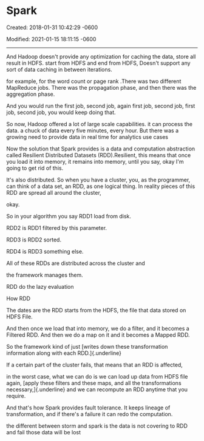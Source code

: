 # Spark 

Created: 2018-01-31 10:42:29 -0600

Modified: 2021-01-15 18:11:15 -0600

---

And Hadoop doesn't provide any optimization for caching the data, store all result in HDFS. start from HDFS and end from HDFS, Doesn't support any sort of data caching in between iterations.



for example, for the word count or page rank .There was two different MapReduce jobs. There was the propagation phase, and then there was the aggregation phase.



And you would run the first job, second job, again first job, second job, first job, second job, you would keep doing that.





So now, Hadoop offered a lot of large scale capabilities. it can process the data. a chuck of data every five minutes, every hour. But there was a growing need to provide data in real time for analytics use cases





Now the solution that Spark provides is a data and computation abstraction called Resilient Distributed Datasets (RDD).Resilient, this means that once you load it into memory, it remains into memory, until you say, okay I'm going to get rid of this.



It's also distributed. So when you have a cluster, you, as the programmer, can think of a data set, an RDD, as one logical thing. In reality pieces of this RDD are spread all around the cluster,



okay.



So in your algorithm you say RDD1 load from disk.



RDD2 is RDD1 filtered by this parameter.



RDD3 is RDD2 sorted.



RDD4 is RDD3 something else.



All of these RDDs are distributed across the cluster and



the framework manages them.





RDD do the lazy evaluation







How RDD





The dates are the RDD starts from the HDFS, the file that data stored on HDFS File.



And then once we load that into memory, we do a filter, and it becomes a Filtered RDD. And then we do a map on it and it becomes a Mapped RDD.





So the framework kind of just [writes down these transformation information along with each RDD.]{.underline}



If a certain part of the cluster fails, that means that an RDD is affected,



in the worst case, what we can do is we can load up data from HDFS file again, [apply these filters and these maps, and all the transformations necessary,]{.underline} and we can recompute an RDD anytime that you require.



And that's how Spark provides fault tolerance. It keeps lineage of transformation, and if there's a failure it can redo the computation.





the different between storm and spark is the data is not covering to RDD and fail those data will be lost














